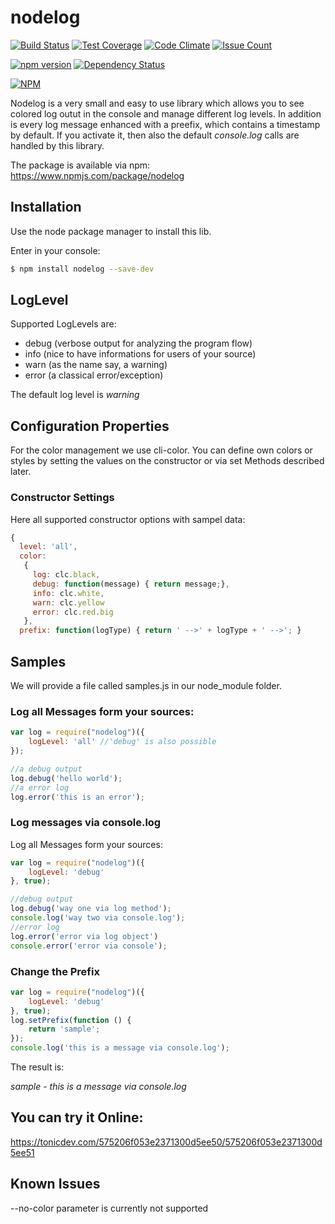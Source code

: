 nodelog
=======

[![Build Status](https://travis-ci.org/blndev/npm-nodelog.svg?branch=master)](https://travis-ci.org/blndev/npm-nodelog)
[![Test Coverage](https://codeclimate.com/github/blndev/npm-nodelog/badges/coverage.svg)](https://codeclimate.com/github/blndev/npm-nodelog/coverage)
[![Code Climate](https://codeclimate.com/github/blndev/npm-nodelog/badges/gpa.svg)](https://codeclimate.com/github/blndev/npm-nodelog)
[![Issue Count](https://codeclimate.com/github/blndev/npm-nodelog/badges/issue_count.svg)](https://codeclimate.com/github/blndev/npm-nodelog)

[![npm version](https://badge.fury.io/js/nodelog.svg)](https://badge.fury.io/js/nodelog)
[![Dependency Status](https://gemnasium.com/badges/github.com/blndev/npm-nodelog.svg)](https://gemnasium.com/github.com/blndev/npm-nodelog)




[![NPM](https://nodei.co/npm/nodelog.png)](https://nodei.co/npm/nodelog/)

Nodelog is a very small and easy to use library which allows you to see colored log outut in the console and manage different log levels.
In addition is every log message enhanced with a preefix, which contains a timestamp by default.
If you activate it, then also the default _console.log_ calls are handled by this library.

The package is available via npm: 
https://www.npmjs.com/package/nodelog

Installation
------------
Use the node package manager to install this lib.

Enter in your console:

```bash
$ npm install nodelog --save-dev
```

LogLevel
--------
Supported LogLevels are:
* debug (verbose output for analyzing the program flow)
* info (nice to have informations for users of your source)
* warn (as the name say, a warning)
* error (a classical error/exception)

The default log level is _warning_

Configuration Properties
------------------------
For the color management we use cli-color.
You can define own colors or styles by setting the values on the constructor or via set Methods described later.

### Constructor Settings
Here all supported constructor options with sampel data:
```js
{ 
  level: 'all',
  color: 
   { 
     log: clc.black,
     debug: function(message) { return message;},
     info: clc.white,
     warn: clc.yellow
     error: clc.red.big
   },
  prefix: function(logType) { return ' -->' + logType + ' -->'; }
```

Samples
-------
We will provide a file called samples.js in our node_module folder.

### Log all Messages form your sources:
```js
var log = require("nodelog")({
    logLevel: 'all' //'debug' is also possible
});

//a debug output
log.debug('hello world');
//a error log
log.error('this is an error');
```

### Log messages via console.log
Log all Messages form your sources:
```js
var log = require("nodelog")({
    logLevel: 'debug'
}, true);

//debug output
log.debug('way one via log method');
console.log('way two via console.log');
//error log
log.error('error via log object')
console.error('error via console');
```

### Change the Prefix
```js
var log = require("nodelog")({
    logLevel: 'debug'
}, true);
log.setPrefix(function () {
    return 'sample';
});
console.log('this is a message via console.log');
```
The result is:

_sample - this is a message via console.log_

## You can try it Online:
https://tonicdev.com/575206f053e2371300d5ee50/575206f053e2371300d5ee51


## Known Issues
--no-color parameter is currently not supported